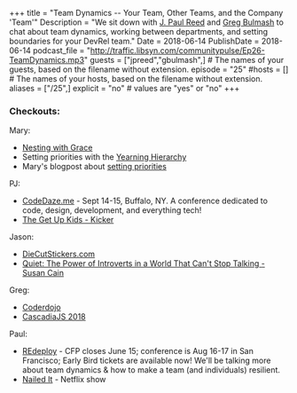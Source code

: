 +++
title = "Team Dynamics -- Your Team, Other Teams, and the Company 'Team'"
Description = "We sit down with [J. Paul Reed](https://twitter.com/jpreed) and [Greg Bulmash](https://twitter.com/yiddishninja) to chat about team dynamics, working between departments, and setting boundaries for your DevRel team."
Date = 2018-06-14
PublishDate = 2018-06-14
podcast_file = "http://traffic.libsyn.com/communitypulse/Ep26-TeamDynamics.mp3"
guests = ["jpreed","gbulmash",] # The names of your guests, based on the filename without extension.
episode = "25"
#hosts = [] # The names of your hosts, based on the filename without extension.
aliases = ["/25",]
explicit = "no" # values are "yes" or "no"
+++
### Checkouts:
Mary:  
* [Nesting with Grace](http://nestingwithgrace.com/)  
* Setting priorities with the [Yearning Hierarchy](https://waitbutwhy.com/2018/04/picking-career.html)  
* Mary's blogpost about [setting priorities](https://medium.com/@mary_grace/reclaiming-my-life-one-priority-at-a-time-a216b240af3b)

PJ:  
* [CodeDaze.me](http://codedaze.me/) - Sept 14-15, Buffalo, NY. A conference dedicated to code, design, development, and everything tech!  
* [The Get Up Kids - Kicker](https://combine.fm/spotify/album/15v53JBozKfIPcApXRruaJ)

Jason:  
* [DieCutStickers.com](https://diecutstickers.com/)  
* [Quiet: The Power of Introverts in a World That Can't Stop Talking - Susan Cain](https://www.amazon.com/Quiet-Power-Introverts-World-Talking/dp/0307352153)

Greg:  
* [Coderdojo](https://zen.coderdojo.com/)  
* [CascadiaJS 2018](https://2018.cascadiajs.com/)

Paul:  
* [REdeploy](https://re-deploy.io) - CFP closes June 15; conference is Aug 16-17 in San Francisco; Early Bird tickets are available now! We'll be talking more about team dynamics & how to make a team (and individuals) resilient.  
* [Nailed It](https://www.netflix.com/title/80179138) - Netflix show
